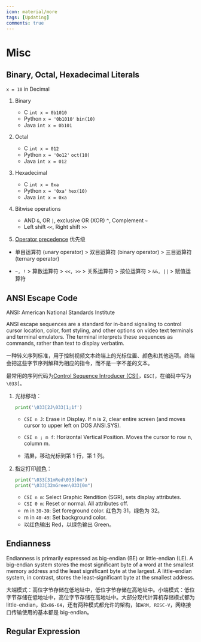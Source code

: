 ```yaml
---
icon: material/more
tags: [Updating]
comments: true
---
```


# Misc

## Binary, Octal, Hexadecimal Literals

`x = 10` in Decimal

1. Binary

    - C `int x = 0b1010`
    - Python `x = '0b1010'` `bin(10)`
    - Java `int x = 0b101`

2. Octal

    - C `int x = 012`
    - Python `x = '0o12'` `oct(10)`
    - Java `int x = 012`

3. Hexadecimal

    - C `int x = 0xa`
    - Python `x = '0xa'` `hex(10)`
    - Java `int x = 0xa`

4. Bitwise operations

    - AND `&`, OR `|`, exclusive OR (XOR) `^`, Complement `~`
    - Left shift `<<`, Right shift `>>`

5. [Operator precedence](https://en.cppreference.com/w/c/language/operator_precedence) 优先级

-   单目运算符 (unary operator) > 双目运算符 (binary operator) > 三目运算符 (ternary operator)

-   `~, !` > 算数运算符 > `<<, >>` > 关系运算符 > 按位运算符 > `&&, ||` > 赋值运算符

## ANSI Escape Code

ANSI: American National Standards Institute

ANSI escape sequences are a standard for in-band signaling to control cursor location, color, font styling, and other options on video text terminals and terminal emulators. The terminal interprets these sequences as commands, rather than text to display verbatim.

一种转义序列标准，用于控制视频文本终端上的光标位置、颜色和其他选项。终端会把这些字节序列解释为相应的指令，而不是一字不差的文本。

最常用的序列代码为[Control Sequence Introducer (CSI)](<https://en.wikipedia.org/wiki/ANSI_escape_code#CSI_(Control_Sequence_Introducer)_sequences>)，`ESC[`，在编码中写为`\033[`。

1. 光标移动：

    ```python
    print('\033[2J\033[1;1f')
    ```

    - `CSI n J`: Erase in Display. If n is 2, clear entire screen (and moves cursor to upper left on DOS ANSI.SYS).

    - `CSI n ; m f`: Horizontal Vertical Position. Moves the cursor to row n, column m.

    - 清屏，移动光标到第 1 行，第 1 列。

2. 指定打印[颜色](https://en.wikipedia.org/wiki/ANSI_escape_code#Colors)：

    ```python
    print("\033[31mRed\033[0m")
    print("\033[32mGreen\033[0m")
    ```

    - `CSI n m`: Select Graphic Rendition (SGR), sets display attributes.
    - `CSI 0 m`: Reset or normal. All attributes off.
    - m in `30-39`: Set foreground color. 红色为 31，绿色为 32。
    - m in `40-49`: Set background color.
    - 以红色输出 Red，以绿色输出 Green。

## Endianness

Endianness is primarily expressed as big-endian (BE) or little-endian (LE). A big-endian system stores the most significant byte of a word at the smallest memory address and the least significant byte at the largest. A little-endian system, in contrast, stores the least-significant byte at the smallest address.

大端模式：高位字节存储在低地址中，低位字节存储在高地址中。小端模式：低位字节存储在低地址中，高位字节存储在高地址中。大部分现代计算机存储模式都为 little-endian，如`x86-64`，还有两种模式都允许的架构，如`ARM, RISC-V`，网络接口传输使用的基本都是 big-endian。

## Regular Expression
